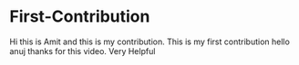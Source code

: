 # First-Contribution
    
Hi this is Amit and this is my contribution.
This is my first contribution
hello anuj thanks for this video. Very Helpful
